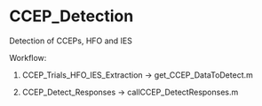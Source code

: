 # CCEP_Detection
Detection of CCEPs, HFO and IES

Workflow:

1) CCEP_Trials_HFO_IES_Extraction -> get_CCEP_DataToDetect.m

2) CCEP_Detect_Responses -> callCCEP_DetectResponses.m
